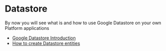 # Datastore

By now you will see what is and how to use Google Datastore on your own Platform applications

* [Google Datastore Introduction](https://github.com/sinesy/GitBookUserGuide/tree/5b75ab3a1579c00ad708d3df6cb69f860232d49b/EE4-1--Google-Datastore-Introduction.md)
* [How to create Datastore entities](https://github.com/sinesy/GitBookUserGuide/tree/5b75ab3a1579c00ad708d3df6cb69f860232d49b/EE4-3--How-to-create-entities.md)

